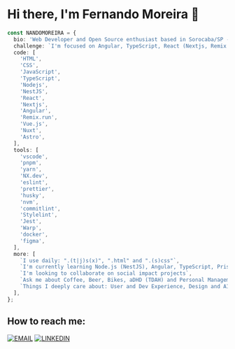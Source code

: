 # Hi there, I'm Fernando Moreira 👋

```ts
const NANDOMOREIRA = {
  bio: 'Web Developer and Open Source enthusiast based in Sorocaba/SP - Brazil',
  challenge: `I'm focused on Angular, TypeScript, React (Nextjs, Remix.run and Astro) and Nodejs (Express/Nestjs)`,
  code: [
    'HTML',
    'CSS',
    'JavaScript',
    'TypeScript',
    'Nodejs',
    'NestJS',
    'React',
    'Nextjs',
    'Angular',
    'Remix.run',
    'Vue.js',
    'Nuxt',
    'Astro',
  ],
  tools: [
    'vscode',
    'pnpm',
    'yarn',
    'NX.dev',
    'eslint',
    'prettier',
    'husky',
    'nvm',
    'commitlint',
    'Stylelint',
    'Jest',
    'Warp',
    'docker',
    'figma',
  ],
  more: [
    `I use daily: ".(t|j)s(x)", ".html" and ".(s)css"`,
    `I'm currently learning Node.js (NestJS), Angular, TypeScript, Prisma, Remix.run and Strapi.io`,
    `I'm looking to collaborate on social impact projects`,
    `Ask me about Coffee, Beer, Bikes, aDHD (TDAH) and Personal Management Tools`,
    `Things I deeply care about: User and Dev Experience, Design and A11y ♥️`,
  ],
};
```

## How to reach me:

[![EMAIL](https://img.shields.io/badge/Email-black?style=for-the-badge)](mailto:github@nandomoreira.dev) [![LINKEDIN](https://img.shields.io/badge/Linkedin-black?style=for-the-badge&logo=linkedin)](https://www.linkedin.com/in/nandomoreirame/)
